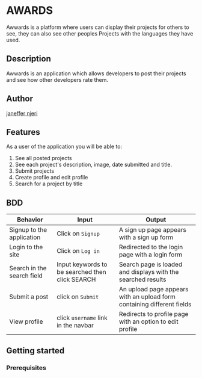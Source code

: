 # AWARDS
Awwards is a platform where users can display their projects for others to see, they can also see other peoples Projects with the languages they have used.
## Description
Awwards is an application which allows developers to post their projects and see how other developers rate them.
## Author
[janeffer njeri](https://github.com/janeffer945)

## Features
As a user of the application you will be able to:

1. See all posted projects
2. See each project's description, image, date submitted and title.
3. Submit projects
4. Create profile and edit profile
5. Search for a project by title
## BDD
| Behavior            | Input                         | Output                        | 
| ------------------- | ----------------------------- | ----------------------------- |
|Signup to the application | Click on `Signup` | A sign up page appears with a sign up form |
|  Login to the site | Click on `Log in`  | Redirected to the login page with a login form |
|  Search in the search field | Input keywords to be searched then click SEARCH | Search page is loaded and displays with the searched results |
|Submit a post|click on `Submit`| An upload page appears with an upload form containing different fields|
|View profile|click `username` link in the navbar|Redirects to profile page with an option to edit profile|

## Getting started
### Prerequisites




